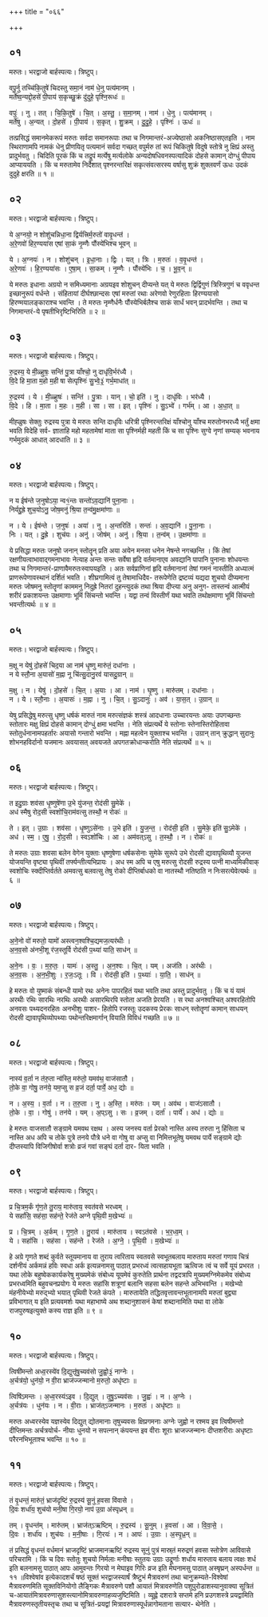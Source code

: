 +++
title = "०६६"

+++


## ०१
मरुतः। भरद्वाजो बार्हस्पत्यः। त्रिष्टुप्।

वपु॒र्नु तच्चि॑कि॒तुषे॑ चिदस्तु समा॒नं नाम॑ धे॒नु पत्य॑मानम् ।  
मर्ते॑ष्व॒न्यद्दो॒हसे॑ पी॒पाय॑ स॒कृच्छु॒क्रं दु॑दुहे॒ पृश्नि॒रूधः॑ ॥

वपुः॑ । नु । तत् । चि॒कि॒तुषे॑ । चि॒त् । अ॒स्तु॒ । स॒मा॒नम् । नाम॑ । धे॒नु । पत्य॑मानम् ।  
मर्ते॑षु । अ॒न्यत् । दो॒हसे॑ । पी॒पाय॑ । स॒कृत् । शु॒क्रम् । दु॒दु॒हे॒ । पृश्निः॑ । ऊधः॑ ॥

तत्प्रसिद्धं समानमेकरूपं मरुतः सर्वदा समानरूपाः तथा च निगमान्तरं-अज्येष्ठासो अकनिष्ठासएतइति । नाम स्थिराणामपि नामकं धेनु प्रीणयितृ पत्यमानं सर्वदा गच्छत् वपुर्मरु तां रूपं चिकितुषे विदुषे स्तोत्रे नु क्षिप्रं अस्तु प्रादुर्भवतु । चिदिति पूरकं किं च तद्रूपं मर्त्येषु मर्त्यलोके अन्यदोषधिवनस्पत्यादिकं दोहसे कामान् दोग्धुं पीपाय आप्याययति । किं च मरुतामेव निर्देशात् पृश्नरन्तरिक्षं सकृत्संवत्सरस्य वर्षासु शुक्रं शुक्लवर्णं ऊधः उदकं दुदुहे क्षरति ॥ १ ॥

## ०२
मरुतः। भरद्वाजो बार्हस्पत्यः। त्रिष्टुप्।

ये अ॒ग्नयो॒ न शोशु॑चन्निधा॒ना द्विर्यत्त्रिर्म॒रुतो॑ वावृ॒धन्त॑ ।  
अ॒रे॒णवो॑ हिर॒ण्यया॑स एषां सा॒कं नृ॒म्णैः पौंस्ये॑भिश्च भूवन् ॥

ये । अ॒ग्नयः॑ । न । शोशु॑चन् । इ॒धा॒नाः । द्विः । यत् । त्रिः । म॒रुतः॑ । व॒वृ॒धन्त॑ ।  
अ॒रे॒णवः॑ । हि॒र॒ण्यया॑सः । ए॒षा॒म् । सा॒कम् । नृ॒म्णैः । पौंस्ये॑भिः । च॒ । भू॒व॒न् ॥

ये मरुतः इधानाः अग्रयो न समिध्यमानाः अग्रयइव शोशुचन् दीप्यन्ते यत् ये मरुतः द्विर्द्विगुणं त्रिस्त्रिगुणं च ववृधन्त इच्छानुरूपं वर्धन्ते । संहितायां दीर्घश्छान्दसः एषां मरुतां रथाः अरेणवो रेणुरहिताः हिरण्ययासो हिरण्मयालङ्काराश्च भवन्ति । ते मरुतः नृम्णैर्धनैः पौंस्येभिर्बलैश्च साकं सार्धं भवन् प्रादर्भवन्ति । तथा च निगमान्तरं-ये पृषतीभिरृष्टिभिरिति ॥ २ ॥

## ०३
मरुतः। भरद्वाजो बार्हस्पत्यः। त्रिष्टुप्।

रु॒द्रस्य॒ ये मी॒ळ्हुषः॒ सन्ति॑ पु॒त्रा याँश्चो॒ नु दाधृ॑वि॒र्भर॑ध्यै ।  
वि॒दे हि मा॒ता म॒हो म॒ही षा सेत्पृश्निः॑ सु॒भ्वे॒३॒॑ गर्भ॒माधा॑त् ॥

रु॒द्रस्य॑ । ये । मी॒ळ्हुषः॑ । सन्ति॑ । पु॒त्राः । यान् । चो॒ इति॑ । नु । दाधृ॑विः । भर॑ध्यै ।  
वि॒दे । हि । मा॒ता । म॒हः । म॒ही । सा । सा । इत् । पृश्निः॑ । सु॒ऽभ्वे॑ । गर्भ॑म् । आ । अ॒धा॒त् ॥

मीह्ळुषः सेक्तुः रुद्रस्य पुत्रा ये मरुतः सन्ति दाधृविः धरित्री पृश्निरन्तरिक्षं याँश्चोनु याँश्च मरुतोनभरध्यै भर्तुं क्षमा भवति विदेहि सर्व- ज्ञाताहि महो महतामेषां माता सा पृश्निर्मही महती किं च सा पृश्निः सुग्वे नृणां सम्यक् भवनाय गर्भमुदकं आधात् आदधाति ॥ ३ ॥

## ०४
मरुतः। भरद्वाजो बार्हस्पत्यः। त्रिष्टुप्।

न य ईष॑न्ते ज॒नुषोऽया॒ न्व१॒॑न्तः सन्तो॑ऽव॒द्यानि॑ पुना॒नाः ।  
निर्यद्दु॒ह्रे शुच॒योऽनु॒ जोष॒मनु॑ श्रि॒या त॒न्व॑मु॒क्षमा॑णाः ॥

न । ये । ईष॑न्ते । ज॒नुषः॑ । अया॑ । नु । अ॒न्तरिति॑ । सन्तः॑ । अ॒व॒द्यानि॑ । पु॒ना॒नाः ।  
निः । यत् । दु॒ह्रे । शुच॑यः । अनु॑ । जोष॑म् । अनु॑ । श्रि॒या । त॒न्व॑म् । उ॒क्षमा॑णाः ॥

ये प्रसिद्धा मरुतः जनुषो जनान् स्तोतॄन् प्रति अया अयेन मनसा धनेन नेषन्ते नगच्छन्ति । किं तेषां रक्षणीयत्वाभावाद्गमनाभावः नेत्याह अन्तः सन्तः सर्वेषा हृदि वर्तमानाएव अवद्यानि पापानि पुनानाः शोधयन्तः तथा च निगमान्तरं-प्राणावैमरुतःस्वापयइति । अतः सर्वप्राणिनां हृदि वर्तमानानां तेषां गमनं नास्तीति अध्यात्मं प्राणरूपेणावस्थानं दर्शितं भवति । शीघ्रगामित्वं तु तेषामाधिदैव- तरूपेणेति द्रष्टव्यं यद्यदा शुचयो दीप्यमाना मरुतः जोषमनु स्तोतॄणां काममनु निदुह्रे नितरां दुहन्त्युदकं तथा श्रिया दीप्त्या अनु अनुग- तास्तन्वं आत्मीयं शरीरं प्रकाशयन्तः उक्षमाणाः भूमिं सिंचन्तो भवन्ति । यद्वा तन्वं विस्तीर्णं यथा भवति तथोक्षमाणा भूमिं सिंचन्तो भवन्तीत्यर्थः ॥ ४ ॥

## ०५
मरुतः। भरद्वाजो बार्हस्पत्यः। त्रिष्टुप्।

म॒क्षू न येषु॑ दो॒हसे॑ चिद॒या आ नाम॑ धृ॒ष्णु मारु॑तं॒ दधा॑नाः ।  
न ये स्तौ॒ना अ॒यासो॑ म॒ह्ना नू चि॑त्सु॒दानु॒रव॑ यासदु॒ग्रान् ॥

म॒क्षु । न । येषु॑ । दो॒हसे॑ । चि॒त् । अ॒याः । आ । नाम॑ । घृ॒ष्णु । मारु॑तम् । दधा॑नाः ।  
न । ये । स्तौ॒नाः । अ॒यासः॑ । म॒ह्ना । नु । चि॒त् । सु॒ऽदानुः॑ । अव॑ । या॒स॒त् । उ॒ग्रान् ॥

येषु प्रसिद्धेषु मरुत्सु धृष्णु धर्षकं मारुतं नाम मरुत्संज्ञकं शस्त्रं आदधानाः उच्चारयन्तः अयाः उपगच्छन्तः स्तोतारः मक्षु क्षिप्रं दोहसे कामान् दोग्धुं क्षमा भवन्ति । नेति संप्रत्यर्थे ये स्तोनाः स्तेनास्तिरोहितावा स्तोतुर्धनानामपहर्तारः अयासो गन्तारो भवन्ति । मह्ना महत्वेन युक्ताश्च भवन्ति । उग्रान् तान् क्रुद्धान् सुदानुः शोभनहविर्दानो यजमानः अवयासत् अवयजते अपगतक्रोधान्करोति नेति संप्रत्यर्थे ॥ ५ ॥

## ०६
मरुतः। भरद्वाजो बार्हस्पत्यः। त्रिष्टुप्।

त इदु॒ग्राः शव॑सा धृ॒ष्णुषे॑णा उ॒भे यु॑जन्त॒ रोद॑सी सु॒मेके॑ ।  
अध॑ स्मैषु रोद॒सी स्वशो॑चि॒राम॑वत्सु तस्थौ॒ न रोकः॑ ॥

ते । इत् । उ॒ग्राः । शव॑सा । धृ॒ष्णुऽसे॑नाः । उ॒भे इति॑ । यु॒ज॒न्त॒ । रोद॑सी॒ इति॑ । सु॒मेके॒ इति॑ सु॒ऽमेके॑ ।  
अध॑ । स्म॒ । ए॒षु॒ । रो॒द॒सी । स्वऽशो॑चिः । आ । अम॑वत्ऽसु । त॒स्थौ॒ । न । रोकः॑ ॥

ते मरुतः उग्राः शवसा बलेन वेगेन युक्ताः धृष्णुषेणा धर्षकसेनाः सुमेके सुरूपे उभे रोदसी द्यावापृथिव्यौ युजन्त योजयन्ति वृष्ट्या पृथिवीं तर्फ्यन्तीत्यभिप्रायः । अध स्म अपि च एषु मरुत्सु रोदसी रुद्रस्य पत्नी माध्यमिकीवाक् स्वशोचिः स्क्दीप्तिर्वर्तते अमवत्सु बलवत्सु तेषु रोको दीप्तिर्बाधको वा नातस्थौ नतिष्ठति न निःसरत्येवेत्यर्थः ॥ ६ ॥

## ०७
मरुतः। भरद्वाजो बार्हस्पत्यः। त्रिष्टुप्।

अ॒ने॒नो वो॑ मरुतो॒ यामो॑ अस्त्वन॒श्वश्चि॒द्यमज॒त्यर॑थीः ।  
अ॒न॒व॒सो अ॑नभी॒शू र॑ज॒स्तूर्वि रोद॑सी प॒थ्या॑ याति॒ साध॑न् ॥

अ॒ने॒नः । वः॒ । म॒रु॒तः॒ । यामः॑ । अ॒स्तु॒ । अ॒न॒श्वः । चि॒त् । यम् । अज॑ति । अर॑थीः ।  
अ॒न॒व॒सः । अ॒न॒भी॒शुः । र॒जः॒ऽतूः । वि । रोद॑सी॒ इति॑ । प॒थ्याः॑ । या॒ति॒ । साध॑न् ॥

हे मरुतः वो युष्माकं संबन्धी यामो रथः अनेनः पापरहितं यथा भवति तथा अस्तु प्रादुर्भवतु । किं च यं यामं अरथीः रथिः सारथिः नरथिः अरथीः असारथिरपि स्तोता अजति प्रेरयति । स रथा अनश्वश्चित् अश्वरहितोपि अनवसः पथ्यदनरहितः अनभीशुः पाशर- हितोपि रजस्तूः उदकस्य प्रेरकः साधन् स्तोतॄणां कामान् साधयन् रोदसी द्यावापृथिव्योपथ्याः पथोन्तरिक्षमार्गान् वियाति विविधं गच्छति ॥ ७ ॥

## ०८
मरुतः। भरद्वाजो बार्हस्पत्यः। त्रिष्टुप्।

नास्य॑ व॒र्ता न त॑रु॒ता न्व॑स्ति॒ मरु॑तो॒ यमव॑थ॒ वाज॑सातौ ।  
तो॒के वा॒ गोषु॒ तन॑ये॒ यम॒प्सु स व्र॒जं दर्ता॒ पार्ये॒ अध॒ द्योः ॥

न । अ॒स्य॒ । व॒र्ता । न । त॒रु॒ता । नु । अ॒स्ति॒ । मरु॑तः । यम् । अव॑थ । वाज॑ऽसातौ ।  
तो॒के । वा॒ । गोषु॑ । तन॑ये । यम् । अ॒प्ऽसु । सः । व्र॒जम् । दर्ता॑ । पार्ये॑ । अध॑ । द्योः ॥

हे मरुतः वाजसातौ सङ्ग्रामे यमवथ रक्षथ । अस्य जनस्य वर्ता प्रेरको नास्ति अस्य तरुता नु हिंसिता च नास्ति अध अपि च तोके पुत्रे तनये पौत्रे धने वा गोषु वा अप्सु वा निमित्तभूतेषु यमवथ पार्ये सङ्ग्रामे द्योः दीप्तस्यापि विजिगीषोर्वा शत्रोः व्रजं गवां सङ्घं दर्ता दार- यिता भवति ।

## ०९
मरुतः। भरद्वाजो बार्हस्पत्यः। त्रिष्टुप्।

प्र चि॒त्रम॒र्कं गृ॑ण॒ते तु॒राय॒ मारु॑ताय॒ स्वत॑वसे भरध्वम् ।  
ये सहां॑सि॒ सह॑सा॒ सह॑न्ते॒ रेज॑ते अग्ने पृथि॒वी म॒खेभ्यः॑ ॥

प्र । चि॒त्रम् । अ॒र्कम् । गृ॒ण॒ते । तु॒राय॑ । मारु॑ताय । स्वऽत॑वसे । भ॒र॒ध्व॒म् ।  
ये । सहां॑सि । सह॑सा । सह॑न्ते । रेज॑ते । अ॒ग्ने॒ । पृ॒थि॒वी । म॒खेभ्यः॑ ॥

हे अग्रे गृणते शब्दं कुर्वते स्तूयमानाय वा तुराय त्वरिताय स्वतवसे स्वभूतबलाय मारुताय मरुतां गणाय चित्रं दर्शनीयं अर्कमन्नं हविः स्वधा अर्क इत्यन्ननामसु पाठात् प्रभरध्वं त्वत्सहायभूता ऋत्विजः त्वं च सर्वे यूयं प्रभरत । यथा लोके बहुष्वेककार्यकरेषु मुख्यमेकं संबोध्य यूयमेवं कुरुतेति प्रार्थना तद्वदत्रापि मुख्यमग्निमेकमेव संबोध्य प्रभरध्वमिति बहुवचनप्रयोगः ये मरुतः सहांसि शत्रूणां बलानि सहसा बलेन सहन्ते अभिभवन्ति । मखेभ्यो मंहनीयेभ्यो मरुद्भ्यो भयात् पृथिवी रेजते कंपते । मारुतायेति तद्धितवृत्तावन्तभूतानामपि मरुतां बुद्व्या प्रविभागात् य इति प्रत्यवमर्शः यथा महाभाष्ये अथ शब्दानुशासनं केषां शब्दानामिति यथा वा लोके राजपुरुषइत्युक्ते कस्य राज्ञ इति ॥ ९ ॥

## १०
मरुतः। भरद्वाजो बार्हस्पत्यः। त्रिष्टुप्।

त्विषी॑मन्तो अध्व॒रस्ये॑व दि॒द्युत्तृ॑षु॒च्यव॑सो जु॒ह्वो॒३॒॑ नाग्नेः ।  
अ॒र्चत्र॑यो॒ धुन॑यो॒ न वी॒रा भ्राज॑ज्जन्मानो म॒रुतो॒ अधृ॑ष्टाः ॥

त्विषि॑ऽमन्तः । अ॒ध्व॒रस्य॑ऽइव । दि॒द्युत् । तृ॒षु॒ऽच्यव॑सः । जु॒ह्वः॑ । न । अ॒ग्नेः ।  
अ॒र्चत्र॑यः । धुन॑यः । न । वी॒राः । भ्राज॑त्ऽजन्मानः । म॒रुतः॑ । अधृ॑ष्टाः ॥

मरुतः अध्वरस्येव यज्ञस्येव दिद्युत् द्योतमानाः तृषुच्यवसः क्षिप्रगमनाः अग्नेः जुह्वो न रश्मय इव त्विषीमन्तो दीप्तिमन्तः अर्चत्रयोर्च- नीयाः धुनयो न सपत्नान् कंपयन्त इव वीराः शूराः भ्राजज्जन्मानः दीप्तशरीराः अधृष्टाः परैरनभिभूताश्च भवन्ति ॥ १० ॥

## ११
मरुतः। भरद्वाजो बार्हस्पत्यः। त्रिष्टुप्।

तं वृ॒धन्तं॒ मारु॑तं॒ भ्राज॑दृष्टिं रु॒द्रस्य॑ सू॒नुं ह॒वसा वि॑वासे ।  
दि॒वः शर्धा॑य॒ शुच॑यो मनी॒षा गि॒रयो॒ नाप॑ उ॒ग्रा अ॑स्पृध्रन् ॥

तम् । वृ॒धन्त॑म् । मारु॑तम् । भ्राज॑त्ऽऋष्टिम् । रु॒द्रस्य॑ । सू॒नुम् । ह॒वसा॑ । आ । वि॒वा॒से॒ ।  
दि॒वः । शर्धा॑य । शुच॑यः । म॒नी॒षाः । गि॒रयः॑ । न । आपः॑ । उ॒ग्राः । अ॒स्पृ॒ध्र॒न् ॥

तं प्रसिद्धं वृधन्तं वर्धमानं भ्राजदृष्टिं भ्राजमानऋष्टिं रुद्रस्य सूनुं पुत्रं मास्र्तं मरुद्रणं हवसा स्तोत्रेण आविवासे परिचरामि । किं च दिवः स्तोतुः शुचयो निर्मलाः मनीषाः स्तुतयः उग्राः उद्रूर्णाः शर्धाय मारुताय बलाय त्वक्षः शर्ध इति बलनामसु पाठात् आपः आमुवन्तः गिरयो न मेघाइव गिरिः व्रज इति मेघनामसु पाठात् अस्षृघ्रन् अस्पर्धन्त ॥ ११ ॥विश्वेषांव इत्येकादशर्चं षष्ठं सूक्तं भरद्वाजस्यार्षं त्रैष्टुभं मैत्रावरुणं तथा चानुक्रम्यते-विश्वेषां मैत्रावरुणमिति सूक्तविनियोगो लैङ्गिकः मैत्रावरुणे पशौ आयातं मित्रावरुणेति पशुपुरोडाशस्यानुवाक्या सूत्रितं च-आयातंमित्रावरुणासुशस्त्यानोमित्रावरुणाहव्यजुष्टिमिति । व्यूह्वे दशरात्रे सप्तमे हनि प्रउगशस्त्रे प्रयद्वामिति मैत्रावरुणस्तृतीयस्तृचः तथा च सूत्रितं-प्रयद्वां मित्रावरुणास्पूर्धन्नागोमताना सत्यार- थेनेति ।
